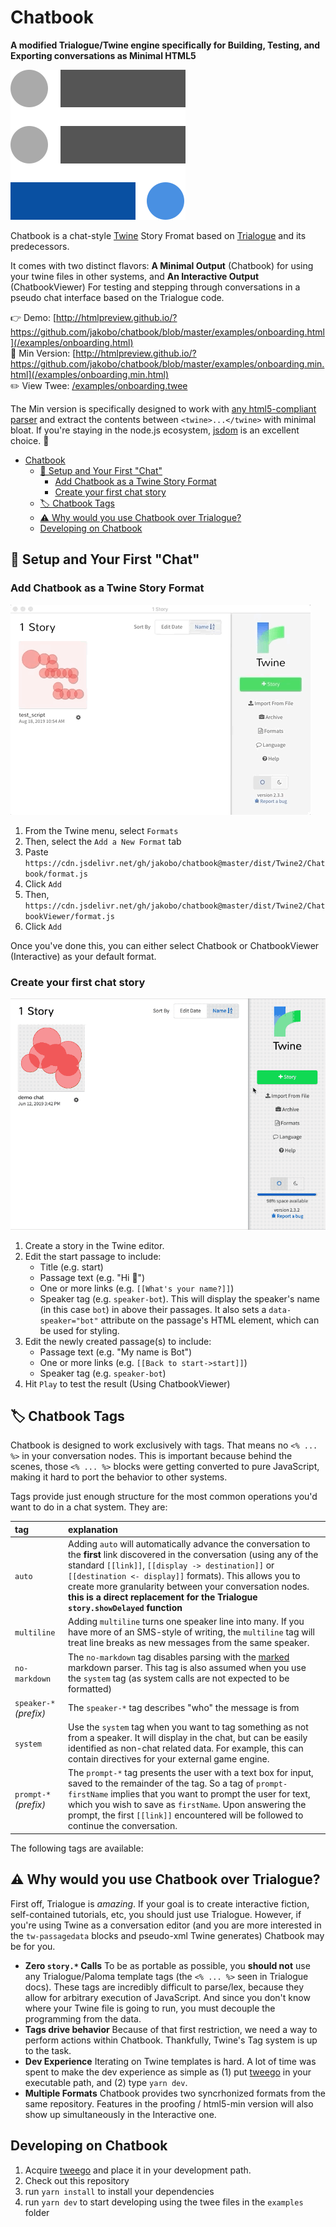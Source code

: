 # Chatbook

**A modified Trialogue/Twine engine specifically for Building, Testing, and Exporting conversations as Minimal HTML5**

![Chatbook logo](dist/Twine2/Chatbook/icon.svg)

Chatbook is a chat-style [Twine](http://twinery.org) Story Fromat based on [Trialogue](https://github.com/phivk/trialogue) and its predecessors.

It comes with two distinct flavors: **A Minimal Output** (Chatbook) for using your twine files in other systems, and **An Interactive Output** (ChatbookViewer) For testing and stepping through conversations in a pseudo chat interface based on the Trialogue code.

👉 Demo: [http://htmlpreview.github.io/?https://github.com/jakobo/chatbook/blob/master/examples/onboarding.html](/examples/onboarding.html) <br>
📂 Min Version: [http://htmlpreview.github.io/?https://github.com/jakobo/chatbook/blob/master/examples/onboarding.min.html](/examples/onboarding.min.html) <br>
✏️ View Twee: [/examples/onboarding.twee](/examples/onboarding.twee)

The Min version is specifically designed to work with [any html5-compliant parser](https://en.wikipedia.org/wiki/Comparison_of_HTML_parsers) and extract the contents between `<twine>...</twine>` with minimal bloat. If you're staying in the node.js ecosystem, [jsdom](https://www.npmjs.com/package/jsdom) is an excellent choice. 🎉

- [Chatbook](#chatbook)
  - [🚀 Setup and Your First "Chat"](#%f0%9f%9a%80-setup-and-your-first-%22chat%22)
    - [Add Chatbook as a Twine Story Format](#add-chatbook-as-a-twine-story-format)
    - [Create your first chat story](#create-your-first-chat-story)
  - [🏷 Chatbook Tags](#%f0%9f%8f%b7-chatbook-tags)
  - [⚠️ Why would you use Chatbook over Trialogue?](#%e2%9a%a0%ef%b8%8f-why-would-you-use-chatbook-over-trialogue)
  - [Developing on Chatbook](#developing-on-chatbook)

## 🚀 Setup and Your First "Chat"

### Add Chatbook as a Twine Story Format

![add](/docs/add-format.gif)

1. From the Twine menu, select `Formats`
2. Then, select the `Add a New Format` tab
3. Paste `https://cdn.jsdelivr.net/gh/jakobo/chatbook@master/dist/Twine2/Chatbook/format.js`
4. Click `Add`
5. Then, `https://cdn.jsdelivr.net/gh/jakobo/chatbook@master/dist/Twine2/ChatbookViewer/format.js`
6. Click `Add`

Once you've done this, you can either select Chatbook or ChatbookViewer (Interactive) as your default format.

### Create your first chat story

![create a chat](/docs/trialogue-create.gif)

1. Create a story in the Twine editor.
2. Edit the start passage to include:
   - Title (e.g. start)
   - Passage text (e.g. "Hi 👋")
   - One or more links (e.g. `[[What's your name?]]`)
   - Speaker tag (e.g. `speaker-bot`). This will display the speaker's name (in this case `bot`) in above their passages. It also sets a `data-speaker="bot"` attribute on the passage's HTML element, which can be used for styling.
3. Edit the newly created passage(s) to include:
   - Passage text (e.g. "My name is Bot")
   - One or more links (e.g. `[[Back to start->start]]`)
   - Speaker tag (e.g. `speaker-bot`)
4. Hit `Play` to test the result (Using ChatbookViewer)

## 🏷 Chatbook Tags

Chatbook is designed to work exclusively with tags. That means no `<% ... %>` in your conversation nodes. This is important because behind the scenes, those `<% ... %>` blocks were getting converted to pure JavaScript, making it hard to port the behavior to other systems.

Tags provide just enough structure for the most common operations you'd want to do in a chat system. They are:

| tag                    | explanation                                                                                                                                                                                                                                                                                                                                                                              |
| :--------------------- | :--------------------------------------------------------------------------------------------------------------------------------------------------------------------------------------------------------------------------------------------------------------------------------------------------------------------------------------------------------------------------------------- |
| `auto`                 | Adding `auto` will automatically advance the conversation to the **first** link discovered in the conversation (using any of the standard `[[link]]`, `[[display -> destination]]` or `[[destination <- display]]` formats). This allows you to create more granularity between your conversation nodes. **this is a direct replacement for the Trialogue `story.showDelayed` function** |
| `multiline`            | Adding `multiline` turns one speaker line into many. If you have more of an SMS-style of writing, the `multiline` tag will treat line breaks as new messages from the same speaker.                                                                                                                                                                                                      |
| `no-markdown`          | The `no-markdown` tag disables parsing with the [marked](https://github.com/chjj/marked/) markdown parser. This tag is also assumed when you use the `system` tag (as system calls are not expected to be formatted)                                                                                                                                                                     |
| `speaker-*` _(prefix)_ | The `speaker-*` tag describes "who" the message is from                                                                                                                                                                                                                                                                                                                                  |
| `system`               | Use the `system` tag when you want to tag something as not from a speaker. It will display in the chat, but can be easily identified as non-chat related data. For example, this can contain directives for your external game engine.                                                                                                                                                   |
| `prompt-*` _(prefix)_  | The `prompt-*` tag presents the user with a text box for input, saved to the remainder of the tag. So a tag of `prompt-firstName` implies that you want to prompt the user for text, which you wish to save as `firstName`. Upon answering the prompt, the first `[[link]]` encountered will be followed to continue the conversation.                                                   |

The following tags are available:

## ⚠️ Why would you use Chatbook over Trialogue?

First off, Trialogue is _amazing_. If your goal is to create interactive fiction, self-contained tutorials, etc, you should just use Trialogue. However, if you're using Twine as a conversation editor (and you are more interested in the `tw-passagedata` blocks and pseudo-xml Twine generates) Chatbook may be for you.

- **Zero `story.*` Calls** To be as portable as possible, you **should not** use any Trialogue/Paloma template tags (the `<% ... %>` seen in Trialogue docs). These tags are incredibly difficult to parse/lex, because they allow for arbitrary execution of JavaScript. And since you don't know where your Twine file is going to run, you must decouple the programming from the data.
- **Tags drive behavior** Because of that first restriction, we need a way to perform actions within Chatbook. Thankfully, Twine's Tag system is up to the task.
- **Dev Experience** Iterating on Twine templates is hard. A lot of time was spent to make the dev experience as simple as (1) put [tweego](https://www.motoslave.net/tweego/) in your executable path, and (2) type `yarn dev`.
- **Multiple Formats** Chatbook provides two syncrhonized formats from the same repository. Features in the proofing / html5-min version will also show up simultaneously in the Interactive one.

## Developing on Chatbook

1. Acquire [tweego](https://www.motoslave.net/tweego/) and place it in your development path.
2. Check out this repository
3. run `yarn install` to install your dependencies
4. run `yarn dev` to start developing using the twee files in the `examples` folder
